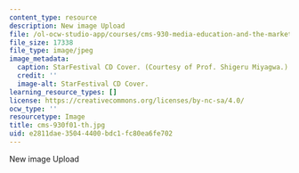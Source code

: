 ```yaml
---
content_type: resource
description: New image Upload
file: /ol-ocw-studio-app/courses/cms-930-media-education-and-the-marketplace-fall-2001/e2811dae35044400bdc1fc80ea6fe702_cms-930f01-th.jpg
file_size: 17338
file_type: image/jpeg
image_metadata:
  caption: StarFestival CD Cover. (Courtesy of Prof. Shigeru Miyagwa.)
  credit: ''
  image-alt: StarFestival CD Cover.
learning_resource_types: []
license: https://creativecommons.org/licenses/by-nc-sa/4.0/
ocw_type: ''
resourcetype: Image
title: cms-930f01-th.jpg
uid: e2811dae-3504-4400-bdc1-fc80ea6fe702
---
```

New image Upload